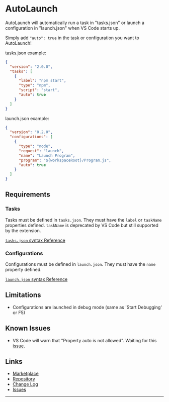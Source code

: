 # AutoLaunch

AutoLaunch will automatically run a task in "tasks.json" or launch a configuration in "launch.json" when VS Code starts up. 

Simply add `"auto": true` in the task or configuration you want to AutoLaunch!

tasks.json example:
```json
{
  "version": "2.0.0",
  "tasks": [
    {
      "label": "npm start",
      "type": "npm",
      "script": "start",
      "auto": true
    }
  ]
}
```

launch.json example:
```json
{
  "version": "0.2.0",
  "configurations": [
    {
      "type": "node",
      "request": "launch",
      "name": "Launch Program",
      "program": "${workspaceRoot}/Program.js",
      "auto": true
    }
  ]
}
```

## Requirements
### Tasks
Tasks must be defined in `tasks.json`. They must have the `label` or `taskName` properties defined. `taskName` is deprecated by VS Code but still supported by the extension.

[`tasks.json` syntax Reference](https://code.visualstudio.com/docs/editor/tasks)

### Configurations
Configurations must be defined in `launch.json`. They must have the `name` property defined.

[`launch.json` syntax Reference](https://code.visualstudio.com/docs/editor/debugging#_launch-configurations)

## Limitations
- Configurations are launched in debug mode (same as 'Start Debugging' or F5)

## Known Issues
- VS Code will warn that "Property auto is not allowed". Waiting for this [issue](https://github.com/Microsoft/vscode/issues/20193).

## Links
- [Marketplace](https://marketplace.visualstudio.com/items?itemName=philfontaine.autolaunch)
- [Repository](https://github.com/philfontaine/autolaunch)
- [Change Log](https://github.com/philfontaine/autolaunch/blob/master/CHANGELOG.md)
- [Issues](https://github.com/philfontaine/autolaunch/issues)

---
